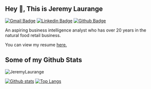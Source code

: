## Hey 👋, This is Jeremy Laurange
[![Gmail Badge](https://img.shields.io/badge/-jlaurange@gmail.com-c14438?style=flat&logo=Gmail&logoColor=white&link=mailto:jlaurange@gmail.com)](mailto:jlaurange@gmail.com) 
[![Linkedin Badge](https://img.shields.io/badge/-www.linkedin.com/in/jeremylaurange-0072b1?style=flat&logo=Linkedin&logoColor=white&link=https://www.linkedin.com/in/www.linkedin.com/in/jeremylaurange/)](https://www.linkedin.com/in/www.linkedin.com/in/jeremylaurange/) [![Github Badge](https://img.shields.io/badge/-JeremyLAurange-grey?style=flat&logo=github&logoColor=white&link=https://github.com/JeremyLAurange/)](https://www.github.com/JeremyLAurange/) <p align='left'>An aspiring business intelligence analyst who has over 20 years in the natural food retail business.</p><p align='left'> You can view my resume <a href='https://docs.google.com/document/d/1GEoxA0u4LPf6EQVLUYU41OveUODPjCQyONgMiPrvWw0/edit?usp=sharing ' target=_blank><u>here</u>.</a></p>
## Some of my Github Stats
<p align=left> <img src=https://komarev.com/ghpvc/?username=JeremyLAurange alt=JeremyLaurange /> </p>

[![Github stats](https://github-readme-stats.vercel.app/api?username=JeremyLAurange&show_icons=true&include_all_commits=true)](https://github.com/JeremyLAurange/github-readme-stats)
[![Top Langs](https://github-readme-stats.vercel.app/api/top-langs/?username=JeremyLAurange&layout=compact)](https://github.com/JeremyLAurange/github-readme-stats)
